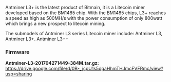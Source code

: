Antminer L3+ is the latest product of Bitmain, it is a Litecoin miner developed based on the BM1485 chip. With the BM1485 chips, L3+ reaches a speed as high as 500MH/s with the power consumption of only 800watt which brings a new prospect to litecoin mining.

The submodels of Antminer L3 series Litecoin miner include: Antminer L3, Antminer L3+. Antminer L3++


<h3>Firmware</h3>

<b>Antminer-L3-201704271449-384M.tar.gz: </b>https://drive.google.com/file/d/0B-_jcpU1s5dgaHhmTHJmcFVFRmc/view?usp=sharing
